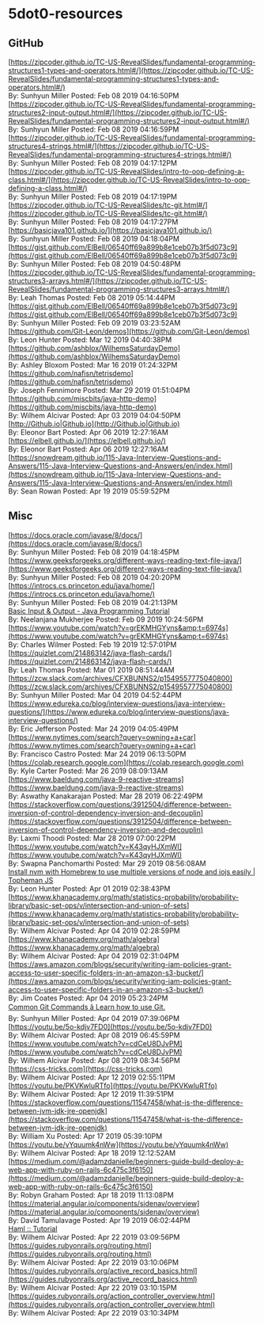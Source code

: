 # 5dot0-resources
## GitHub<br/>
[https://zipcoder.github.io/TC-US-RevealSlides/fundamental-programming-structures1-types-and-operators.html#/](https://zipcoder.github.io/TC-US-RevealSlides/fundamental-programming-structures1-types-and-operators.html#/)<br/>By: Sunhyun Miller Posted: Feb 08 2019 04:16:50PM<br/>[https://zipcoder.github.io/TC-US-RevealSlides/fundamental-programming-structures2-input-output.html#/](https://zipcoder.github.io/TC-US-RevealSlides/fundamental-programming-structures2-input-output.html#/)<br/>By: Sunhyun Miller Posted: Feb 08 2019 04:16:59PM<br/>[https://zipcoder.github.io/TC-US-RevealSlides/fundamental-programming-structures4-strings.html#/](https://zipcoder.github.io/TC-US-RevealSlides/fundamental-programming-structures4-strings.html#/)<br/>By: Sunhyun Miller Posted: Feb 08 2019 04:17:12PM<br/>[https://zipcoder.github.io/TC-US-RevealSlides/intro-to-oop-defining-a-class.html#/](https://zipcoder.github.io/TC-US-RevealSlides/intro-to-oop-defining-a-class.html#/)<br/>By: Sunhyun Miller Posted: Feb 08 2019 04:17:19PM<br/>[https://zipcoder.github.io/TC-US-RevealSlides/tc-git.html#/](https://zipcoder.github.io/TC-US-RevealSlides/tc-git.html#/)<br/>By: Sunhyun Miller Posted: Feb 08 2019 04:17:27PM<br/>[https://basicjava101.github.io/](https://basicjava101.github.io/)<br/>By: Sunhyun Miller Posted: Feb 08 2019 04:18:04PM<br/>[https://gist.github.com/ElBell/06540ff69a899b8e1ceb07b3f5d073c9](https://gist.github.com/ElBell/06540ff69a899b8e1ceb07b3f5d073c9)<br/>By: Sunhyun Miller Posted: Feb 08 2019 04:50:48PM<br/>[https://zipcoder.github.io/TC-US-RevealSlides/fundamental-programming-structures3-arrays.html#/](https://zipcoder.github.io/TC-US-RevealSlides/fundamental-programming-structures3-arrays.html#/)<br/>By: Leah Thomas Posted: Feb 08 2019 05:14:44PM<br/>[https://gist.github.com/ElBell/06540ff69a899b8e1ceb07b3f5d073c9](https://gist.github.com/ElBell/06540ff69a899b8e1ceb07b3f5d073c9)<br/>By: Sunhyun Miller Posted: Feb 09 2019 03:23:52AM<br/>[https://github.com/Git-Leon/demos](https://github.com/Git-Leon/demos)<br/>By: Leon Hunter Posted: Mar 12 2019 04:40:38PM<br/>[https://github.com/ashblox/WilhemsSaturdayDemo](https://github.com/ashblox/WilhemsSaturdayDemo)<br/>By: Ashley Bloxom Posted: Mar 16 2019 01:24:32PM<br/>[https://github.com/nafisn/tetrisdemo](https://github.com/nafisn/tetrisdemo)<br/>By: Joseph Fennimore Posted: Mar 29 2019 01:51:04PM<br/>[https://github.com/miscbits/java-http-demo](https://github.com/miscbits/java-http-demo)<br/>By: Wilhem Alcivar Posted: Apr 03 2019 04:04:50PM<br/>[http://Github.io|Github.io](http://Github.io|Github.io)<br/>By: Eleonor Bart Posted: Apr 06 2019 12:27:16AM<br/>[https://elbell.github.io/](https://elbell.github.io/)<br/>By: Eleonor Bart Posted: Apr 06 2019 12:27:16AM<br/>[https://snowdream.github.io/115-Java-Interview-Questions-and-Answers/115-Java-Interview-Questions-and-Answers/en/index.html](https://snowdream.github.io/115-Java-Interview-Questions-and-Answers/115-Java-Interview-Questions-and-Answers/en/index.html)<br/>By: Sean Rowan Posted: Apr 19 2019 05:59:52PM<br/>
## Misc<br/>
[https://docs.oracle.com/javase/8/docs/](https://docs.oracle.com/javase/8/docs/)<br/>By: Sunhyun Miller Posted: Feb 08 2019 04:18:45PM<br/>[https://www.geeksforgeeks.org/different-ways-reading-text-file-java/](https://www.geeksforgeeks.org/different-ways-reading-text-file-java/)<br/>By: Sunhyun Miller Posted: Feb 08 2019 04:20:20PM<br/>[https://introcs.cs.princeton.edu/java/home/](https://introcs.cs.princeton.edu/java/home/)<br/>By: Sunhyun Miller Posted: Feb 08 2019 04:21:13PM<br/>[Basic Input & Output - Java Programming Tutorial](http://www3.ntu.edu.sg/home/ehchua/programming/java/j5b_io.html)<br/>By: Neelanjana Mukherjee Posted: Feb 09 2019 10:24:56PM<br/>[https://www.youtube.com/watch?v=grEKMHGYyns&amp;t=6974s](https://www.youtube.com/watch?v=grEKMHGYyns&amp;t=6974s)<br/>By: Charles Wilmer Posted: Feb 19 2019 12:57:01PM<br/>[https://quizlet.com/214863142/java-flash-cards/](https://quizlet.com/214863142/java-flash-cards/)<br/>By: Leah Thomas Posted: Mar 01 2019 08:51:44AM<br/>[https://zcw.slack.com/archives/CFXBUNNS2/p1549557775040800](https://zcw.slack.com/archives/CFXBUNNS2/p1549557775040800)<br/>By: Sunhyun Miller Posted: Mar 04 2019 04:52:44PM<br/>[https://www.edureka.co/blog/interview-questions/java-interview-questions/](https://www.edureka.co/blog/interview-questions/java-interview-questions/)<br/>By: Eric Jefferson Posted: Mar 24 2019 04:05:49PM<br/>[https://www.nytimes.com/search?query=owning+a+car](https://www.nytimes.com/search?query=owning+a+car)<br/>By: Francisco Castro Posted: Mar 24 2019 06:13:50PM<br/>[https://colab.research.google.com](https://colab.research.google.com)<br/>By: Kyle Carter Posted: Mar 26 2019 08:09:13AM<br/>[https://www.baeldung.com/java-9-reactive-streams](https://www.baeldung.com/java-9-reactive-streams)<br/>By: Aswathy Kanakarajan Posted: Mar 28 2019 06:22:49PM<br/>[https://stackoverflow.com/questions/3912504/difference-between-inversion-of-control-dependency-inversion-and-decouplin](https://stackoverflow.com/questions/3912504/difference-between-inversion-of-control-dependency-inversion-and-decouplin)<br/>By: Laxmi Thoodi Posted: Mar 28 2019 07:00:22PM<br/>[https://www.youtube.com/watch?v=K43qyHJXmWI](https://www.youtube.com/watch?v=K43qyHJXmWI)<br/>By: Swapna Panchomarthi Posted: Mar 29 2019 08:56:08AM<br/>[Install nvm with Homebrew to use multiple versions of node and iojs easily | Topheman JS](http://dev.topheman.com/install-nvm-with-homebrew-to-use-multiple-versions-of-node-and-iojs-easily/)<br/>By: Leon Hunter Posted: Apr 01 2019 02:38:43PM<br/>[https://www.khanacademy.org/math/statistics-probability/probability-library/basic-set-ops/v/intersection-and-union-of-sets](https://www.khanacademy.org/math/statistics-probability/probability-library/basic-set-ops/v/intersection-and-union-of-sets)<br/>By: Wilhem Alcivar Posted: Apr 04 2019 02:28:59PM<br/>[https://www.khanacademy.org/math/algebra](https://www.khanacademy.org/math/algebra)<br/>By: Wilhem Alcivar Posted: Apr 04 2019 02:31:04PM<br/>[https://aws.amazon.com/blogs/security/writing-iam-policies-grant-access-to-user-specific-folders-in-an-amazon-s3-bucket/](https://aws.amazon.com/blogs/security/writing-iam-policies-grant-access-to-user-specific-folders-in-an-amazon-s3-bucket/)<br/>By: Jim Coates Posted: Apr 04 2019 05:23:24PM<br/>[Common Git Commands â Learn how to use Git.](http://guides.beanstalkapp.com/version-control/common-git-commands.html)<br/>By: Sunhyun Miller Posted: Apr 04 2019 07:39:06PM<br/>[https://youtu.be/5o-kdjv7FD0](https://youtu.be/5o-kdjv7FD0)<br/>By: Wilhem Alcivar Posted: Apr 08 2019 06:45:59PM<br/>[https://www.youtube.com/watch?v=cdCeU8DJvPM](https://www.youtube.com/watch?v=cdCeU8DJvPM)<br/>By: Wilhem Alcivar Posted: Apr 08 2019 08:34:56PM<br/>[https://css-tricks.com](https://css-tricks.com)<br/>By: Wilhem Alcivar Posted: Apr 12 2019 02:55:11PM<br/>[https://youtu.be/PKVKwluRTfo](https://youtu.be/PKVKwluRTfo)<br/>By: Wilhem Alcivar Posted: Apr 12 2019 11:39:51PM<br/>[https://stackoverflow.com/questions/11547458/what-is-the-difference-between-jvm-jdk-jre-openjdk](https://stackoverflow.com/questions/11547458/what-is-the-difference-between-jvm-jdk-jre-openjdk)<br/>By: William Xu Posted: Apr 17 2019 05:39:10PM<br/>[https://youtu.be/vYquumk4nWw](https://youtu.be/vYquumk4nWw)<br/>By: Wilhem Alcivar Posted: Apr 18 2019 12:12:52AM<br/>[https://medium.com/@adamzdanielle/beginners-guide-build-deploy-a-web-app-with-ruby-on-rails-6c475c3f6150](https://medium.com/@adamzdanielle/beginners-guide-build-deploy-a-web-app-with-ruby-on-rails-6c475c3f6150)<br/>By: Robyn Graham Posted: Apr 18 2019 11:13:08PM<br/>[https://material.angular.io/components/sidenav/overview](https://material.angular.io/components/sidenav/overview)<br/>By: David Tamulavage Posted: Apr 19 2019 06:02:44PM<br/>[Haml :: Tutorial](http://haml.info/tutorial.html)<br/>By: Wilhem Alcivar Posted: Apr 22 2019 03:09:56PM<br/>[https://guides.rubyonrails.org/routing.html](https://guides.rubyonrails.org/routing.html)<br/>By: Wilhem Alcivar Posted: Apr 22 2019 03:10:06PM<br/>[https://guides.rubyonrails.org/active_record_basics.html](https://guides.rubyonrails.org/active_record_basics.html)<br/>By: Wilhem Alcivar Posted: Apr 22 2019 03:10:15PM<br/>[https://guides.rubyonrails.org/action_controller_overview.html](https://guides.rubyonrails.org/action_controller_overview.html)<br/>By: Wilhem Alcivar Posted: Apr 22 2019 03:10:34PM<br/>